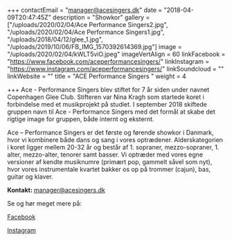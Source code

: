 +++
contactEmail = "manager@acesingers.dk"
date = "2018-04-09T20:47:45Z"
description = "Showkor"
gallery = ["/uploads/2020/02/04/Ace Performance Singers2.jpg", "/uploads/2020/02/04/Ace Performance Singers1.jpg", "/uploads/2018/04/12/glee_1.jpg", "/uploads/2019/10/06/FB_IMG_1570392614369.jpg"]
image = "/uploads/2020/02/04/kWLT5viO.jpeg"
imageVertAlign = 60
linkFacebook = "https://www.facebook.com/aceperformancesingers/"
linkInstagram = "https://www.instagram.com/aceperformancesingers/"
linkSoundcloud = ""
linkWebsite = ""
title = "ACE Performance Singers "
weight = 4

+++
Ace - Performance Singers blev stiftet for 7 år siden under navnet Copenhagen Glee Club. Stifteren var Nina Kragh som startede koret i forbindelse med et musikprojekt på studiet. I september 2018 skiftede gruppen navn til Ace - Performance Singers med det formål at skabe det rigtige image for gruppen, både internt og eksternt.

Ace – Performance Singers er det første og førende showkor i Danmark, hvor vi kombinere både dans og sang i vores optrædener. Alderskategorien i koret ligger mellem 20-32 år og består af 1. sopraner, mezzo-sopraner, 1. alter, mezzo-alter, tenorer samt basser. Vi optræder med vores egne versioner af kendte musiknumre (primært pop, gammelt såvel som nyt), hvor vores instrumentale kvartet bakker os op på trommer (cajun), bas, guitar og klaver.

<strong>Kontakt: </strong>manager@acesingers.dk <br>

Se og hør meget mere på:

[Facebook](https://www.facebook.com/aceperformancesingers/ "https://www.facebook.com/aceperformancesingers/") <br>

[Instagram](https://www.instagram.com/aceperformancesingers/ "https://www.instagram.com/aceperformancesingers/")